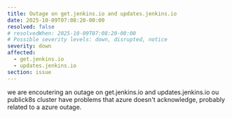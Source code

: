 ```yaml
---
title: Outage on get.jenkins.io and updates.jenkins.io
date: 2025-10-09T07:08:20-00:00
resolved: false
# resolvedWhen: 2025-10-09T07:08:20-00:00
# Possible severity levels: down, disrupted, notice
severity: down
affected:
  - get.jenkins.io
  - updates.jenkins.io
section: issue
---
```

<!--
[Final Message]
The outage seems resolved https://github.com/jenkins-infra/helpdesk/issues/4827
we did a refresh of the 3 nodes of publick8s but were impacted with an azure outage, that is not public yet.

[Initial Message] -->
we are encoutering an outage on get.jenkins.io and updates.jenkins.io ou publick8s cluster have problems that azure doesn't acknowledge, probably related to a azure outage.
